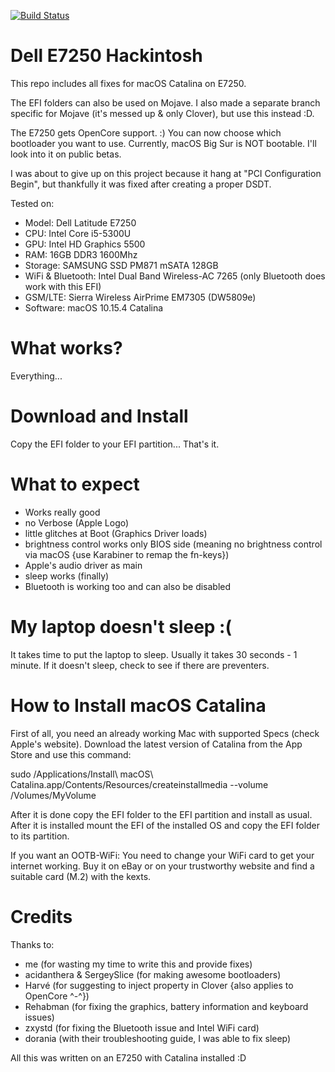 [![Build Status](https://travis-ci.com/SkyrilHD/Dell-E7250-Hackintosh.svg?branch=10.15)](https://travis-ci.com/SkyrilHD/Dell-E7250-Hackintosh)

# Dell E7250 Hackintosh

This repo includes all fixes for macOS Catalina on E7250.

The EFI folders can also be used on Mojave. I also made a separate branch specific for Mojave (it's messed up & only Clover), but use this instead :D.

The E7250 gets OpenCore support. :) You can now choose which bootloader you want to use. Currently, macOS Big Sur is NOT bootable. I'll look into it on public betas.

I was about to give up on this project because it hang at "PCI Configuration Begin", but thankfully it was fixed after creating a proper DSDT.

Tested on:

- Model: Dell Latitude E7250
- CPU: Intel Core i5-5300U
- GPU: Intel HD Graphics 5500
- RAM: 16GB DDR3 1600Mhz
- Storage: SAMSUNG SSD PM871 mSATA 128GB
- WiFi & Bluetooth: Intel Dual Band Wireless-AC 7265 (only Bluetooth does work with this EFI)
- GSM/LTE: Sierra Wireless AirPrime EM7305 (DW5809e)
- Software: macOS 10.15.4 Catalina

# What works?

Everything...

# Download and Install

Copy the EFI folder to your EFI partition... That's it.

# What to expect

- Works really good
- no Verbose (Apple Logo)
- little glitches at Boot (Graphics Driver loads)
- brightness control works only BIOS side (meaning no brightness control via macOS {use Karabiner to remap the fn-keys})
- Apple's audio driver as main
- sleep works (finally)
- Bluetooth is working too and can also be disabled

# My laptop doesn't sleep :(

It takes time to put the laptop to sleep. Usually it takes 30 seconds - 1 minute. If it doesn't sleep, check to see if there are preventers.

# How to Install macOS Catalina

First of all, you need an already working Mac with supported Specs (check Apple's website). Download the latest version of Catalina from the App Store and use this command:

sudo /Applications/Install\ macOS\ Catalina.app/Contents/Resources/createinstallmedia --volume /Volumes/MyVolume

After it is done copy the EFI folder to the EFI partition and install as usual. After it is installed mount the EFI of the installed OS and copy the EFI folder to its partition.

If you want an OOTB-WiFi:
You need to change your WiFi card to get your internet working. Buy it on eBay or on your trustworthy website and find a suitable card (M.2) with the kexts.

# Credits

Thanks to:

- me (for wasting my time to write this and provide fixes)
- acidanthera & SergeySlice (for making awesome bootloaders)
- Harvé (for suggesting to inject property in Clover {also applies to OpenCore ^-^})
- Rehabman (for fixing the graphics, battery information and keyboard issues)
- zxystd (for fixing the Bluetooth issue and Intel WiFi card)
- dorania (with their troubleshooting guide, I was able to fix sleep)


All this was written on an E7250 with Catalina installed :D
